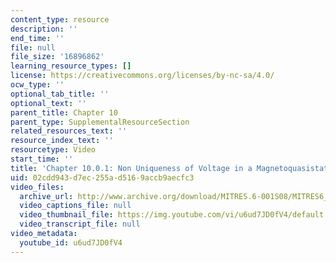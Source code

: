 ```yaml
---
content_type: resource
description: ''
end_time: ''
file: null
file_size: '16896862'
learning_resource_types: []
license: https://creativecommons.org/licenses/by-nc-sa/4.0/
ocw_type: ''
optional_tab_title: ''
optional_text: ''
parent_title: Chapter 10
parent_type: SupplementalResourceSection
related_resources_text: ''
resource_index_text: ''
resourcetype: Video
start_time: ''
title: 'Chapter 10.0.1: Non Uniqueness of Voltage in a Magnetoquasistatic System'
uid: 02cdd943-d7ec-255a-d516-9accb9aecfc3
video_files:
  archive_url: http://www.archive.org/download/MITRES.6-001S08/MITRES6_001S08_10-0-1_300k.mp4
  video_captions_file: null
  video_thumbnail_file: https://img.youtube.com/vi/u6ud7JD0fV4/default.jpg
  video_transcript_file: null
video_metadata:
  youtube_id: u6ud7JD0fV4
---
```

